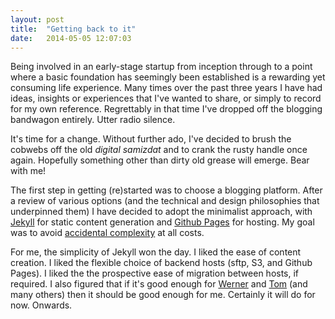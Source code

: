 ```yaml
---
layout: post
title:  "Getting back to it"
date:   2014-05-05 12:07:03
---
```


Being involved in an early-stage startup from inception through to a point where a basic foundation has seemingly been established is a rewarding yet consuming life experience. Many times over the past three years I have had ideas, insights or experiences that I've wanted to share, or simply to record for my own reference. Regrettably in that time I've dropped off the blogging bandwagon entirely. Utter radio silence.

It's time for a change. Without further ado, I've decided to brush the cobwebs off the old _digital samizdat_ and to crank the rusty handle once again. Hopefully something other than dirty old grease will emerge. Bear with me!

The first step in getting (re)started was to choose a blogging platform. After a review of various options (and the technical and design philosophies that underpinned them) I have decided to adopt the minimalist approach, with [Jekyll][jekyll] for static content generation and [Github Pages][gh-pages] for hosting. My goal was to avoid [accidental complexity][ac] at all costs.

For me, the simplicity of Jekyll won the day. I liked the ease of content creation. I liked the flexible choice of backend hosts (sftp, S3, and Github Pages).  I liked the the prospective ease of migration between hosts, if required. I also figured that if it's good enough for [Werner][vogels] and [Tom][tpw] (and many others) then it should be good enough for me. Certainly it will do for now. Onwards.

[ac]: https://en.wikipedia.org/wiki/Accidental_complexity
[jekyll]: http://jekyllrb.com/
[gh-pages]: https://pages.github.com/
[vogels]: http://www.allthingsdistributed.com/
[tpw]: http://tom.preston-werner.com/
